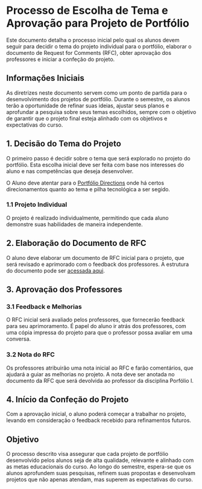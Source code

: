 # Processo de Escolha de Tema e Aprovação para Projeto de Portfólio

Este documento detalha o processo inicial pelo qual os alunos devem seguir para decidir o tema do projeto individual para o portfólio, elaborar o documento de Request for Comments (RFC), obter aprovação dos professores e iniciar a confeção do projeto. 

## Informações Iniciais
As diretrizes neste documento servem como um ponto de partida para o desenvolvimento dos projetos de portfólio. Durante o semestre, os alunos terão a oportunidade de refinar suas ideias, ajustar seus planos e aprofundar a pesquisa sobre seus temas escolhidos, sempre com o objetivo de garantir que o projeto final esteja alinhado com os objetivos e expectativas do curso.

## 1. Decisão do Tema do Projeto

O primeiro passo é decidir sobre o tema que será explorado no projeto do portfólio. Esta escolha inicial deve ser feita com base nos interesses do aluno e nas competências que deseja desenvolver.

O Aluno deve atentar para o [Portfólio Directions](https://github.com/CatolicaSC-Portfolio/The-Portfolio-Playbook-I/blob/main/portfolio-directions.md) onde há certos direcionamentos quanto ao tema e pilha tecnológica a ser segido.

### 1.1 Projeto Individual
O projeto é realizado individualmente, permitindo que cada aluno demonstre suas habilidades de maneira independente.

## 2. Elaboração do Documento de RFC
O aluno deve elaborar um documento de RFC inicial para o projeto, que será revisado e aprimorado com o feedback dos professores. A estrutura do documento pode ser [acessada aqui](https://github.com/CatolicaSC-Portfolio/The-Portfolio-Playbook-I/blob/main/modelo-de-RFC.md).

## 3. Aprovação dos Professores
### 3.1 Feedback e Melhorias
O RFC inicial será avaliado pelos professores, que fornecerão feedback para seu aprimoramento. É papel do aluno ir atrás dos professores, com uma cópia impressa do projeto para que o professor possa avaliar em uma conversa. 

### 3.2 Nota do RFC
Os professores atribuirão uma nota inicial ao RFC e farão comentários, que ajudará a guiar as melhorias no projeto. A nota deve ser anotada no documento da RFC que será devolvida ao professor da disciplina Porfólio I.

## 4. Início da Confeção do Projeto
Com a aprovação inicial, o aluno poderá começar a trabalhar no projeto, levando em consideração o feedback recebido para refinamentos futuros.

## Objetivo
O processo descrito visa assegurar que cada projeto de portfólio desenvolvido pelos alunos seja de alta qualidade, relevante e alinhado com as metas educacionais do curso. Ao longo do semestre, espera-se que os alunos aprofundem suas pesquisas, refinem suas propostas e desenvolvam projetos que não apenas atendam, mas superem as expectativas do curso.





